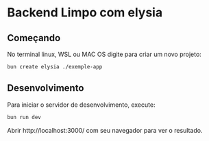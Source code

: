 # Backend Limpo com elysia

## Começando
No terminal linux, WSL ou MAC OS digite para criar um novo projeto:
```bash
bun create elysia ./exemple-app
```

## Desenvolvimento
Para iniciar o servidor de desenvolvimento, execute:
```bash
bun run dev
```

Abrir http://localhost:3000/ com seu navegador para ver o resultado.

